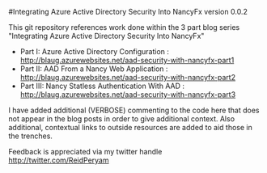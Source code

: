 #Integrating Azure Active Directory Security Into NancyFx     version 0.0.2

This git repository references work done within the 3 part blog series "Integrating Azure Active Directory Security Into NancyFx"

* Part I: Azure Active Directory Configuration     : http://blaug.azurewebsites.net/aad-security-with-nancyfx-part1
* Part II: AAD From a Nancy Web Application        : http://blaug.azurewebsites.net/aad-security-with-nancyfx-part2
* Part III: Nancy Statless Authentication With AAD : http://blaug.azurewebsites.net/aad-security-with-nancyfx-part3

I have added additional (VERBOSE) commenting to the code here that does not appear in the blog posts in order to give additional context.
Also additional, contextual links to outside resources are added to aid those in the trenches. 

Feedback is appreciated via my twitter handle http://twitter.com/ReidPeryam